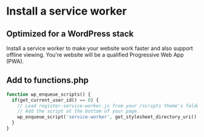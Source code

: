 # Install a service worker
## Optimized for a WordPress stack 
Install a service worker to make your website work faster and also support offline viewing. You're website will be a qualified Progressive Web App (PWA). 

## Add to functions.php
```php
function wp_enqueue_scripts() {
  if(get_current_user_id() == 0) {
    // Load register-service-worker.js from your /scripts theme's folder.
    // Add the script at the bottom of your page. 
    wp_enqueue_script('service-worker', get_stylesheet_directory_uri() . '/scripts/register-service-worker.js', array(), '0.0.1', true);
  }
}
```
